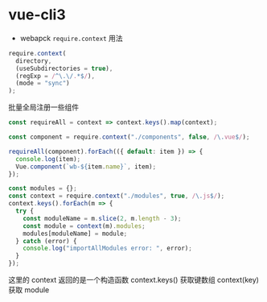# vue-cli3

- webapck `require.context` 用法

```js
require.context(
  directory,
  (useSubdirectories = true),
  (regExp = /^\.\/.*$/),
  (mode = "sync")
);
```

批量全局注册一些组件

```js
const requireAll = context => context.keys().map(context);

const component = require.context("./components", false, /\.vue$/);

requireAll(component).forEach(({ default: item }) => {
  console.log(item);
  Vue.component(`wb-${item.name}`, item);
});
```

```js
const modules = {};
const context = require.context("./modules", true, /\.js$/);
context.keys().forEach(m => {
  try {
    const moduleName = m.slice(2, m.length - 3);
    const module = context(m).modules;
    modules[moduleName] = module;
  } catch (error) {
    console.log("importAllModules error: ", error);
  }
});
```

这里的 context 返回的是一个构造函数 context.keys() 获取键数组 context(key) 获取 module
